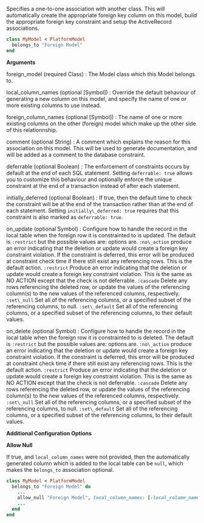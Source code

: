 Specifies a one-to-one association with another class. This will
automatically create the appropriate foreign key column on this
model, build the appropriate foreign key constraint and setup
the ActiveRecord associations.

```ruby
class MyModel < PlatformModel
  belongs_to "Foreign Model"
end

```

**Arguments**

foreign\_model (required Class)
:   The Model class which this Model belongs to.

local\_column\_names (optional [Symbol])
:   Override the default behaviour of generating a new column on this model, and specify the name of one or more existing columns to use instead.

foreign\_column\_names (optional [Symbol])
:   The name of one or more existing columns on the other (foreign) model which make up the other side of this relationnship.

comment (optional String)
:   A comment which explains the reason for this association on this model. This will be used to generate documentation, and will be added as a comment to the database constraint.

deferrable (optional Boolean)
:   The enforcement of constraints occurs by default at the end of each SQL statement. Setting `deferrable: true` allows you to customize this behaviour and optionally enforce the unique constraint at the end of a transaction instead of after each statement.

initially\_deferred (optional Boolean)
:   If true, then the default time to check the constraint will be at the end of the transaction rather than at the end of each statement.  Setting `initially\_deferred: true` requires that this constraint is also marked as `deferrable: true`.

on\_update (optional Symbol)
:   Configure how to handle the record in the local table when the foreign row it is constrainted to is updated. The default is `:restrict` but the possible values are: options are.  `:no\_action`  produce an error indicating that the deletion or update would create a foreign key constraint violation. If the constraint is deferred, this error will be produced at constraint check time if there still exist any referencing rows. This is the default action.  `:restrict`  Produce an error indicating that the deletion or update would create a foreign key constraint violation. This is the same as NO ACTION except that the check is not deferrable.  `:cascade`  Delete any rows referencing the deleted row, or update the values of the referencing column(s) to the new values of the referenced columns, respectively.  `:set\_null`  Set all of the referencing columns, or a specified subset of the referencing columns, to null.  `:set\_default`  Set all of the referencing columns, or a specified subset of the referencing columns, to their default values.

on\_delete (optional Symbol)
:   Configure how to handle the record in the local table when the foreign row it is constrainted to is deleted. The default is `:restrict` but the possible values are: options are.  `:no\_action`  produce an error indicating that the deletion or update would create a foreign key constraint violation. If the constraint is deferred, this error will be produced at constraint check time if there still exist any referencing rows. This is the default action.  `:restrict`  Produce an error indicating that the deletion or update would create a foreign key constraint violation. This is the same as NO ACTION except that the check is not deferrable.  `:cascade`  Delete any rows referencing the deleted row, or update the values of the referencing column(s) to the new values of the referenced columns, respectively.  `:set\_null`  Set all of the referencing columns, or a specified subset of the referencing columns, to null.  `:set\_default`  Set all of the referencing columns, or a specified subset of the referencing columns, to their default values.

**Additional Configuration Options**

**Allow Null**

If true, and `local_column_names` were not provided, then the
automatically generated column which is added to the local
table can be `null`, which makes the `belongs_to` association optional.

```ruby
class MyModel < PlatformModel
  belongs_to "Foreign Model" do
    ...
    allow_null "Foreign Model", local_column_names: [:local_column_names], foreign_column_names: [:foreign_column_names], comment: comment, deferrable: deferrable, initially_deferred: initially_deferred, on_update: :on_update, on_delete: :on_delete
    ...
  end
end

```